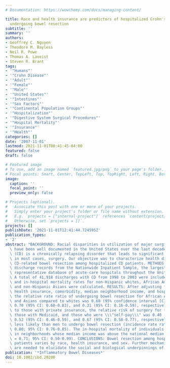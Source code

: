 ```yaml
---
# Documentation: https://wowchemy.com/docs/managing-content/

title: Race and health insurance are predictors of hospitalized Crohn's disease patients
  undergoing bowel resection
subtitle: ''
summary: ''
authors:
- Geoffrey C. Nguyen
- Theodore M. Bayless
- Neil R. Powe
- Thomas A. Laveist
- Steven R. Brant
tags:
- '"Humans"'
- '"Crohn Disease"'
- '"Adult"'
- '"Female"'
- '"Male"'
- '"United States"'
- '"Intestines"'
- '"Sex Factors"'
- '"Continental Population Groups"'
- '"Hospitalization"'
- '"Digestive System Surgical Procedures"'
- '"Hospital Mortality"'
- '"Insurance"'
- '"Health"'
categories: []
date: '2007-11-01'
lastmod: 2021-11-01T08:41:45-04:00
featured: false
draft: false

# Featured image
# To use, add an image named `featured.jpg/png` to your page's folder.
# Focal points: Smart, Center, TopLeft, Top, TopRight, Left, Right, BottomLeft, Bottom, BottomRight.
image:
  caption: ''
  focal_point: ''
  preview_only: false

# Projects (optional).
#   Associate this post with one or more of your projects.
#   Simply enter your project's folder or file name without extension.
#   E.g. `projects = ["internal-project"]` references `content/project/deep-learning/index.md`.
#   Otherwise, set `projects = []`.
projects: []
publishDate: '2021-11-01T12:41:44.724595Z'
publication_types:
- '2'
abstract: "BACKGROUND: Racial disparities in utilization of major surgical procedures\
  \ have been well documented in the United States over the last decade. Crohn's disease\
  \ (CD) is a chronically relapsing disorder that leads to significant morbidity and,\
  \ in most cases, surgery. Our objective was to characterize health disparities in\
  \ CD-related bowel resection among hospitalized CD patients. METHODS: We analyzed\
  \ discharge records from the Nationwide Inpatient Sample, the largest nationally\
  \ representative database of acute-care hospitals throughout the United States.\
  \ A total of 41,918 discharges with CD from 1998 to 2003 were included. Bowel resection\
  \ and in-hospital mortality rates for non-Hispanic whites, African Americans, Hispanics,\
  \ and non-Hispanic Asians were calculated. RESULTS: After adjusting for age, sex,\
  \ health insurance, comorbidity, median neighborhood income, and hospital characteristics,\
  \ the relative rate ratio of undergoing bowel resection for African Americans, Hispanics,\
  \ and Asians compared to whites was 0.68 (95% confidence interval [CI]: 0.61-0.76),\
  \ 0.70 (95% CI: 0.60-0.83), and 0.31 (95% CI: 0.16-0.59), respectively. Compared\
  \ to those with private insurance, the relative risk of surgery for those with Medicare,\
  \ those with Medicaid, and those who were \\\"self-pay\\\" was 0.48 (95% CI: 0.44-0.54),\
  \ 0.52 (95% CI: 0.46-0.59), and 0.67 (95% CI: 0.58-0.77), respectively. Women were\
  \ less likely than men to undergo bowel resection (incidence rate ratio [IRR] =\
  \ 0.80; 95% CI: 0.76-0.85). The in-hospital mortality of individuals who resided\
  \ in neighborhoods whose median income was above the national median was lower (IRR\
  \ = 0.71; 95% CI: 0.50-0.99). CONCLUSIONS: Bowel resection among hospitalized CD\
  \ patients varies by race, health insurance, and sex. Further mechanistic studies\
  \ are needed to elucidate the social and biological underpinnings of these variations."
publication: '*Inflammatory Bowel Diseases*'
doi: 10.1002/ibd.20200
---
```

